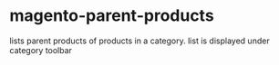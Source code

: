 # magento-parent-products
lists parent products of products in a category. list is displayed under category toolbar
